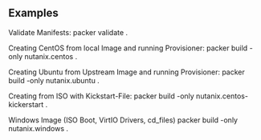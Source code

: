 ## Examples
Validate Manifests:
packer validate .

Creating CentOS from local Image and running Provisioner:
packer build -only nutanix.centos .

Creating Ubuntu from Upstream Image and running Provisioner:
packer build -only nutanix.ubuntu .

Creating from ISO with Kickstart-File:
packer build -only nutanix.centos-kickerstart .

Windows Image (ISO Boot, VirtIO Drivers, cd_files)
packer build -only nutanix.windows .

